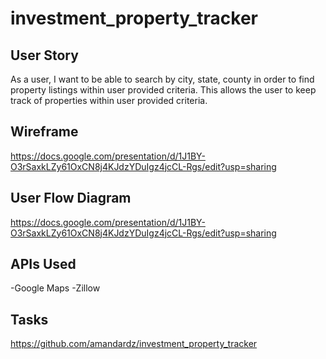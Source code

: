 # investment_property_tracker

## User Story
As a user, I want to be able to search by city, state, county in order to find property listings within user provided criteria.
This allows the user to keep track of properties within user provided criteria.

## Wireframe
https://docs.google.com/presentation/d/1J1BY-O3rSaxkLZy61OxCN8j4KJdzYDuIgz4jcCL-Rgs/edit?usp=sharing

## User Flow Diagram
https://docs.google.com/presentation/d/1J1BY-O3rSaxkLZy61OxCN8j4KJdzYDuIgz4jcCL-Rgs/edit?usp=sharing

## APIs Used
-Google Maps
-Zillow

## Tasks
https://github.com/amandardz/investment_property_tracker
